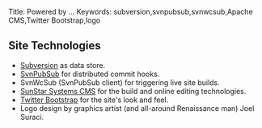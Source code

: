 Title: Powered by ...
Keywords: subversion,svnpubsub,svnwcsub,Apache CMS,Twitter Bootstrap,logo

## Site Technologies

- [Subversion](http://subversion.apache.org/) as data store.
- [SvnPubSub](https://journal.paul.querna.org/articles/2010/10/22/evolution-of-apaches-websites/) for distributed commit hooks.
- SvnWcSub (SvnPubSub client) for triggering live site builds.
- [SunStar Systems CMS](/CMS/) for the build and online editing technologies.
- [Twitter Bootstrap](http://github.com/twbs/bootstrap) for the site's look and feel.
- Logo design by graphics artist (and all-around Renaissance man) Joel Suraci.
